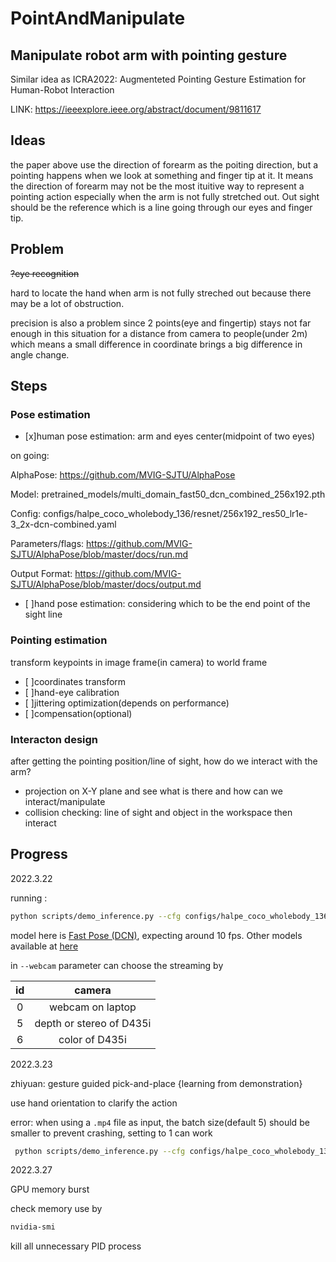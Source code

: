 # PointAndManipulate

## Manipulate robot arm with pointing gesture  

Similar idea as ICRA2022: Augmenteted Pointing Gesture Estimation for Human-Robot Interaction  

LINK: https://ieeexplore.ieee.org/abstract/document/9811617

## Ideas

the paper above use the direction of forearm as the poiting direction, but a pointing happens when we look at something and finger tip at it. It means the direction of forearm may not be the most ituitive way to represent a pointing action especially when the arm is not fully stretched out. Out sight should be the reference which is a line going through our eyes and finger tip.  

## Problem

~~?eye recognition~~

hard to locate the hand when arm is not fully streched out because there may be a lot of obstruction.

precision is also a problem since 2 points(eye and fingertip) stays not far enough in this situation for a distance from camera to people(under 2m) which means a small difference in coordinate brings a big difference in angle change.

## Steps

### Pose estimation

- [x]human pose estimation: arm and eyes center(midpoint of two eyes)
  
on going:

AlphaPose: https://github.com/MVIG-SJTU/AlphaPose

Model: pretrained_models/multi_domain_fast50_dcn_combined_256x192.pth  

Config: configs/halpe_coco_wholebody_136/resnet/256x192_res50_lr1e-3_2x-dcn-combined.yaml

Parameters/flags: https://github.com/MVIG-SJTU/AlphaPose/blob/master/docs/run.md

Output Format: https://github.com/MVIG-SJTU/AlphaPose/blob/master/docs/output.md

- [ ]hand pose estimation: considering which to be the end point of the sight line
  
### Pointing estimation

transform keypoints in image frame(in camera) to world frame

- [ ]coordinates transform
- [ ]hand-eye calibration
- [ ]jittering optimization(depends on performance)
- [ ]compensation(optional)

### Interacton design

after getting the pointing position/line of sight, how do we interact with the arm?

- projection on X-Y plane and see what is there and how can we interact/manipulate
- collision checking: line of sight and object in the workspace then interact

## Progress

2022.3.22

running :

```bash
python scripts/demo_inference.py --cfg configs/halpe_coco_wholebody_136/resnet/256x192_res50_lr1e-3_2x-dcn-combined.yaml --checkpoint pretrained_models/multi_domain_fast50_dcn_combined_256x192.pth --vis --webcam 6
```

model here is [Fast Pose (DCN)](https://github.com/MVIG-SJTU/AlphaPose/blob/master/docs/MODEL_ZOO.md#multi-domain-models-strongly-recommended), expecting around 10 fps. Other models available at [here](https://github.com/MVIG-SJTU/AlphaPose/blob/master/docs/MODEL_ZOO.md)

in `--webcam` parameter can choose the streaming by

|id|camera|
|:---:|:----:|
|0|webcam on laptop|
|5|depth or stereo of D435i|
|6|color of D435i|

2022.3.23

zhiyuan: gesture guided pick-and-place {learning from demonstration}

use hand orientation to clarify the action

error: when using a `.mp4` file as input, the batch size(default 5) should be smaller to prevent crashing, setting to 1 can work

```bash
 python scripts/demo_inference.py --cfg configs/halpe_coco_wholebody_136/resnet/256x192_res50_lr1e-3_2x-dcn-combined.yaml --checkpoint pretrained_models/multi_domain_fast50_dcn_combined_256x192.pth --video examples/demo/bsktb.mp4 --outdir examples/res/ --save_video --detbatch 1
```

2022.3.27

GPU memory burst

check memory use by

```bash
nvidia-smi
```

kill all unnecessary PID process
